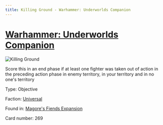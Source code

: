 ```yaml
---
title: Killing Ground - Warhammer: Underworlds Companion
---
```


# [Warhammer: Underworlds Companion](https://guidokessels.github.io/wh-underworlds)

  

![Killing Ground](https://warhammerunderworlds.com/wp-content/uploads/sites/6/2018/03/269_ENG.png)

Score this in an end phase if at least one fighter was taken out of action in the preceding action phase in enemy territory, in your territory and in no one's territory

Type: Objective

Faction: [Universal](https://guidokessels.github.io/wh-underworlds/factions/universal)

Found in: [Magore's Fiends Expansion](https://guidokessels.github.io/wh-underworlds/locations/magores-fiends-expansion)

Card number: 269
